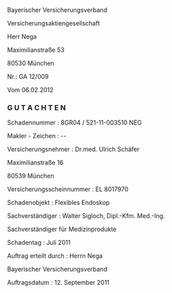 Bayerischer Versicherungsverband

Versicherungsaktiengesellschaft

Herr Nega

Maximilianstraße 53

80530 München

Nr.: GA 12/009

Vom 06.02.2012

###  G U T A C H T E N 

Schadennummer : 8GR04 / 521-11-003510 NEG

Makler - Zeichen : \--

Versicherungsnehmer : Dr.med. Ulrich Schäfer

Maximilianstraße 16

80539 München

Versicherungsscheinnummer : EL 8017970

Schadenobjekt : Flexibles Endoskop

Sachverständiger : Walter Sigloch, Dipl.-Kfm. Med.-Ing.

Sachverständiger für Medizinprodukte

Schadentag : Juli 2011

Auftrag erteilt durch : Herrn Nega

Bayerischer Versicherungsverband

Auftragsdatum : 12. September 2011
